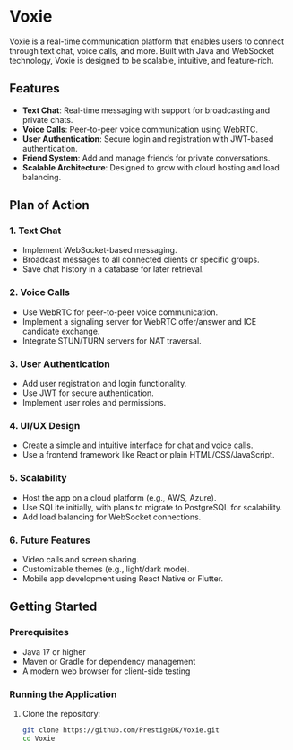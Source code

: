 # Voxie

Voxie is a real-time communication platform that enables users to connect through text chat, voice calls, and more. Built with Java and WebSocket technology, Voxie is designed to be scalable, intuitive, and feature-rich.

## Features

- **Text Chat**: Real-time messaging with support for broadcasting and private chats.
- **Voice Calls**: Peer-to-peer voice communication using WebRTC.
- **User Authentication**: Secure login and registration with JWT-based authentication.
- **Friend System**: Add and manage friends for private conversations.
- **Scalable Architecture**: Designed to grow with cloud hosting and load balancing.

## Plan of Action

### 1. Text Chat
- Implement WebSocket-based messaging.
- Broadcast messages to all connected clients or specific groups.
- Save chat history in a database for later retrieval.

### 2. Voice Calls
- Use WebRTC for peer-to-peer voice communication.
- Implement a signaling server for WebRTC offer/answer and ICE candidate exchange.
- Integrate STUN/TURN servers for NAT traversal.

### 3. User Authentication
- Add user registration and login functionality.
- Use JWT for secure authentication.
- Implement user roles and permissions.

### 4. UI/UX Design
- Create a simple and intuitive interface for chat and voice calls.
- Use a frontend framework like React or plain HTML/CSS/JavaScript.

### 5. Scalability
- Host the app on a cloud platform (e.g., AWS, Azure).
- Use SQLite initially, with plans to migrate to PostgreSQL for scalability.
- Add load balancing for WebSocket connections.

### 6. Future Features
- Video calls and screen sharing.
- Customizable themes (e.g., light/dark mode).
- Mobile app development using React Native or Flutter.

## Getting Started

### Prerequisites
- Java 17 or higher
- Maven or Gradle for dependency management
- A modern web browser for client-side testing

### Running the Application
1. Clone the repository:
   ```bash
   git clone https://github.com/PrestigeDK/Voxie.git
   cd Voxie

